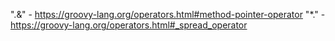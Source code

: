".&" - https://groovy-lang.org/operators.html#method-pointer-operator
"\*." - https://groovy-lang.org/operators.html#_spread_operator
